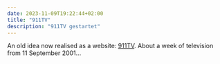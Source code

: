 ```yaml
---
date: 2023-11-09T19:22:44+02:00
title: "911TV"
description: "911TV gestartet"
---
```


An old idea now realised as a website: [911TV](https://911tv.projektemacher.org/). About a week of television from 11 September 2001...
